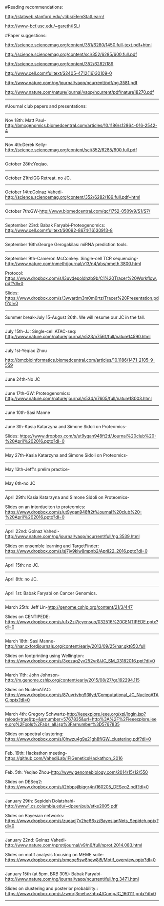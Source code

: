 #Reading recommendations:

http://statweb.stanford.edu/~tibs/ElemStatLearn/

http://www-bcf.usc.edu/~gareth/ISL/

#Paper suggestions:

http://science.sciencemag.org/content/351/6280/1450.full-text.pdf+html

http://science.sciencemag.org/content/sci/352/6285/600.full.pdf

http://science.sciencemag.org/content/352/6282/189

http://www.cell.com/fulltext/S2405-4712(16)30109-0

http://www.nature.com/ng/journal/vaop/ncurrent/pdf/ng.3581.pdf

http://www.nature.com/nature/journal/vaop/ncurrent/pdf/nature18270.pdf

-----
#Journal club papers and presentations:

----

Nov 18th: Matt Paul-http://bmcgenomics.biomedcentral.com/articles/10.1186/s12864-016-2542-4 

----

Nov 4th:Derek Kelly-http://science.sciencemag.org/content/sci/352/6285/600.full.pdf

----

October 28th:Yeqiao.

----

October 21th:IGG Retreat. no JC.

----

October 14th:Golnaz Vahedi-http://science.sciencemag.org/content/352/6282/189.full.pdf+html

----

October 7th:GW-http://www.biomedcentral.com/qc/1752-0509/9/S1/S7/

-----


September 23rd: Babak Faryabi-Proteogenomics: http://www.cell.com/fulltext/S0092-8674(16)30913-8

----

September 16th:George Gerogakilas: miRNA prediction tools.

-----

September 9th-Cameron McConkey: Single-cell TCR sequencing-http://www.nature.com/nmeth/journal/v13/n4/abs/nmeth.3800.html

Protocol: https://www.dropbox.com/s/l3uvdepoldnzb9b/C1%20Tracer%20Workflow.pdf?dl=0

Slides: https://www.dropbox.com/s/3wyardm3m0m6rtz/Tracer%20Presentation.pdf?dl=0

-----

Summer break-July 15-August 26th. We will resume our JC in the fall.

-----

July 15th-JJ: Single-cell ATAC-seq: http://www.nature.com/nature/journal/v523/n7561/full/nature14590.html

-----

July 1st-Yeqiao Zhou

http://bmcbioinformatics.biomedcentral.com/articles/10.1186/1471-2105-9-559

-----

June 24th-No JC

-----

June 17th-GW: Proteogenomics: http://www.nature.com/nature/journal/v534/n7605/full/nature18003.html

-----

June 10th-Sasi Manne

-----

June 3th-Kasia Katarzyna and Simone Sidoli on Proteomics-

Slides: https://www.dropbox.com/s/ut9yqan948ft2tf/Journal%20club%20-%20April%202016.pptx?dl=0

-----

May 27th-Kasia Katarzyna and Simone Sidoli on Proteomics-

-----

May 13th-Jeff's prelim practice-

-----

May 6th-no JC

-----

April 29th: Kasia Katarzyna and Simone Sidoli on Proteomics-

Slides on an intorduciton to proteomics: https://www.dropbox.com/s/ut9yqan948ft2tf/Journal%20club%20-%20April%202016.pptx?dl=0

-----

April 22nd: Golnaz Vahedi- http://www.nature.com/ng/journal/vaop/ncurrent/full/ng.3539.html

Slides on ensemble learning and TargetFinder: https://www.dropbox.com/s/sj7jv9klw8mpnb2/April22_2016.pptx?dl=0

-----

April 15th: no JC.

-----

April 8th: no JC. 

-----

April 1st: Babak Faryabi on Cancer Genomics.

-----

March 25th: Jeff Lin-http://genome.cshlp.org/content/21/3/447

Slides on CENTIPEDE: https://www.dropbox.com/s/u1x2zi7jcycnsuo/032516%20CENTIPEDE.pptx?dl=0

-----

March 18th: Sasi Manne-http://nar.oxfordjournals.org/content/early/2013/09/25/nar.gkt850.full

Slides on footprinting using Wellington: https://www.dropbox.com/s/3xezaq2yv252vr8/JC_SM_03182016.ppt?dl=0

-----

March 11th: John Johnson-http://m.genome.cshlp.org/content/early/2015/08/27/gr.192294.115

Slides on NucleoATAC: https://www.dropbox.com/s/87uvrtvbq93ilyd/Computational_JC_NucleoATAC.pptx?dl=0

-----

March 4th: Gregory Schwartz-http://ieeexplore.ieee.org/xpl/login.jsp?reload=true&tp=&arnumber=5767835&url=http%3A%2F%2Fieeexplore.ieee.org%2Fxpls%2Fabs_all.jsp%3Farnumber%3D5767835

Slides on spectral clustering: https://www.dropbox.com/s/0hwzu4g9e21gh8f/GW_clustering.pdf?dl=0

-----

Feb. 19th: Hackathon meeting-https://github.com/VahediLab/IFIGeneticsHackathon_2016

-----

Feb. 5th: Yeqiao Zhou-http://www.genomebiology.com/2014/15/12/550

Slides on DESeq2: https://www.dropbox.com/s/i2bbpsjlbiqgr4n/160205_DESeq2.pdf?dl=0

-----

January 29th: Sepideh Dolatshahi- http://www1.cs.columbia.edu/~dpeer/pub/stke2005.pdf

Slides on Bayesian networks: https://www.dropbox.com/s/zueacj7v2he66xz/BayesianNets_Sepideh.pptx?dl=0

-----

January 22nd: Golnaz Vahedi-http://www.nature.com/nprot/journal/v9/n6/full/nprot.2014.083.html

Slides on motif analysis focusing on MEME suite: https://www.dropbox.com/s/xmcoe5sw8hew8j5/Motif_overview.pptx?dl=0

-----

January 15th (at 5pm, BRB 305): Babak Faryabi- http://www.nature.com/ng/journal/vaop/ncurrent/full/ng.3471.html

Slides on clustering and posterior probability:: https://www.dropbox.com/s/zwmrj3mehvzhhx4/CompJC_160111.pptx?dl=0

-----

